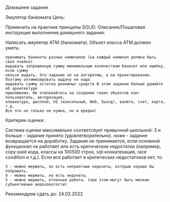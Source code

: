 Домашнее задание

Эмулятор банкомата
Цель:

Применить на практике принципы SOLID.
Описание/Пошаговая инструкция выполнения домашнего задания:

Написать эмулятор АТМ (банкомата).
Объект класса АТМ должен уметь:

    принимать банкноты разных номиналов (на каждый номинал должна быть своя ячейка)
    выдавать запрошенную сумму минимальным количеством банкнот или ошибку, если сумму 
    нельзя выдать. Это задание не на алгоритмы, а на проектирование. 
    Поэтому оптимизировать выдачу не надо.
    выдавать сумму остатка денежных средств В этом задании больше думайте об архитектуре 
    приложения. Не отвлекайтесь на создание таких объектов как: пользователь, авторизация, 
    клавиатура, дисплей, UI (консольный, Web, Swing), валюта, счет, карта, т.д. 
    Все это не только не нужно, но и вредно!

Критерии оценки:

Система оценки максимально соответсвует привычной школьной:
3 и больше - задание принято (удовлетворительно).
ниже - задание возвращается на доработку.
Задание не принимается, если основной функционал не работает или есть 
критические недостатки (например, copy-past кода, классы на 100500 строк, 
sql-конкатенация, race condition и т.д.).
Если все работает и критических недостатоков нет, то:

    3 - можно мержить, но есть неприятные недочеты, которые хорошо бы поправить.
    4 - можно мержить, но есть недочеты.
    5 - можно мержить, отличная работа. (при этом могут быть мелкие 
    субъективные шероховатости)

Рекомендуем сдать до: 24.02.2022